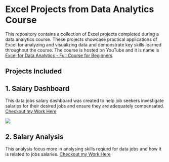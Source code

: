 # Excel Projects from Data Analytics Course

This repository contains a collection of Excel projects completed during a data analytics course. These projects showcase practical applications of Excel for analyzing and visualizing data and demonstrate key skills learned throughout the course.
The course is hosted on YouTube and it is name is [Excel for Data Analytics - Full Course for Beginners
](https://www.youtube.com/watch?v=pCJ15nGFgVg&t=37366s)

## Projects Included

## 1. Salary Dashboard
   This data jobs salary dashboard was created to help job seekers investigate salaries for their desired jobs and ensure they are adequately compensated.
   [Checkout my Work Here](https://github.com/MohammadGhanaym/Excel-Course-Practical-Projects/tree/main/Project_1_Salary_Dashboard)
   
<img src="https://github.com/MohammadGhanaym/Excel-Course-Practical-Projects/blob/main/Images/salary_dashboard.gif" width="auto" height="auto">


## 2. Salary Analysis
   This analysis focus more in analysing skills reqiurd for data jobs and how it is related to jobs salaries.
   [Checkout my Work Here](https://github.com/MohammadGhanaym/Excel-Course-Practical-Projects/tree/main/Project_2_Salary_Analysis)



